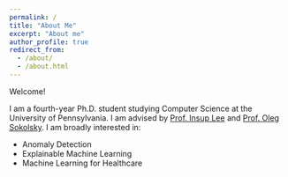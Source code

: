 ```yaml
---
permalink: /
title: "About Me"
excerpt: "About me"
author_profile: true
redirect_from: 
  - /about/
  - /about.html
---
```


Welcome!

I am a fourth-year Ph.D. student studying Computer Science at the University of Pennsylvania. I am advised by [Prof. Insup Lee](https://www.cis.upenn.edu/~lee/home/index.shtml) and [Prof. Oleg Sokolsky](https://www.cis.upenn.edu/~sokolsky/). I am broadly interested in:

- Anomaly Detection
- Explainable Machine Learning
- Machine Learning for Healthcare

